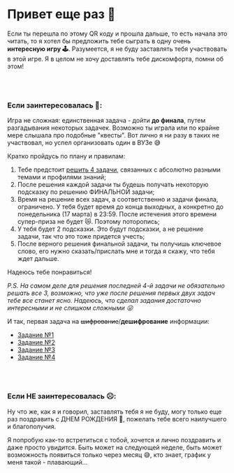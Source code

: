 # Привет еще раз 👋

Если ты перешла по этому QR коду и прошла дальше, 
то есть начала это читать, то я хотел бы предложить тебе сыграть в одну очень **интересную игру 🕹️**.
Разумеется, я не буду заставлять тебя участвовать в этой игре. Я в целом не хочу доставлять тебе дискомфорта, помни об этом!

<br><br>

### Если заинтересовалась 🌟:

Игра не сложная: единственная задача - дойти **до финала**, путем разгадывания некоторых задачек.
Возможно ты играла или по крайне мере слышала про подобные "квесты".
Вот лично я ни разу в таких не участвовал, но успел организовать один в ВУЗе 😅

Кратко пройдусь по плану и правилам:

1. Тебе предстоит <u>решить 4 задачи</u>, связанных с абсолютно разными темами и профилями знаний;
2. После решения каждой задачи ты будешь получать некоторую подсказку по решению ФИНАЛЬНОЙ задачи;
3. Время на решение всех задач, а соответственно и задачи финала, ограничено.
   У тебя будет время до конца выходных, а конкретно до понедельника (17 марта) в 23:59. После истечения этого времени супер-приза не будет 😿. Поэтому поторопись;
4. У тебя будет 2 подсказки. Это будут подсказки, а не решение задачи, так что это тоже придется учесть;
5. После верного решения финальной задачи, ты получишь ключевое слово, его нужно сказать/прислать мне и тогда я скажу, что тебя ждет дальше. 

Надеюсь тебе понравиться!

*P.S. На самом деле для решения последней 4-й задачи не обязательно решать все 3, возможно, что уже после решения первых двух задач тебе все станет ясно. Надеюсь, что сделал задания достаточно интересными и не слишком сложными 😜*

И так, первая задача на ~~шифрование~~/**дешифрование** информации:

* [Задание №1](./any/task1.md)
* [Задание №2](./any/task2.md)
* [Задание №3](./any/task3.md)
* [Задание №4](./any/task4.md)

<br><br>

### Если НЕ заинтересовалась ☹️:

Ну что же, как я и говорил, заставлять тебя я не буду, могу только еще раз поздравить с ДНЕМ РОЖДЕНИЯ 🥳, пожелать тебе всего наилучшего и благополучия.

Я попробую как-то встретиться с тобой, хочется и лично поздравить и даже просто увидится. 
Быть может на следующей неделе, быть может возможность появиться только через месяц 😅, кто знает, график у меня такой - плавающий...